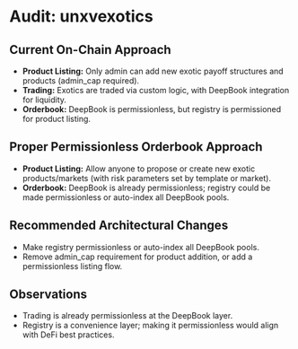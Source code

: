 # Audit: unxvexotics

## Current On-Chain Approach
- **Product Listing:** Only admin can add new exotic payoff structures and products (admin_cap required).
- **Trading:** Exotics are traded via custom logic, with DeepBook integration for liquidity.
- **Orderbook:** DeepBook is permissionless, but registry is permissioned for product listing.

## Proper Permissionless Orderbook Approach
- **Product Listing:** Allow anyone to propose or create new exotic products/markets (with risk parameters set by template or market).
- **Orderbook:** DeepBook is already permissionless; registry could be made permissionless or auto-index all DeepBook pools.

## Recommended Architectural Changes
- Make registry permissionless or auto-index all DeepBook pools.
- Remove admin_cap requirement for product addition, or add a permissionless listing flow.

## Observations
- Trading is already permissionless at the DeepBook layer.
- Registry is a convenience layer; making it permissionless would align with DeFi best practices. 
